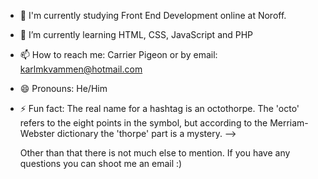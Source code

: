 

- 🔭 I'm currently studying Front End Development online at Noroff.
- 🌱 I’m currently learning HTML, CSS, JavaScript and PHP
- 📫 How to reach me: Carrier Pigeon or by email: karlmkvammen@hotmail.com 
- 😄 Pronouns: He/Him
- ⚡ Fun fact: The real name for a hashtag is an octothorpe. The 'octo' refers to the eight points in the symbol, but according to the Merriam-Webster dictionary the 'thorpe' part is a mystery.
-->



  Other than that there is not much else to mention. If you have any questions you can shoot me an email :)
